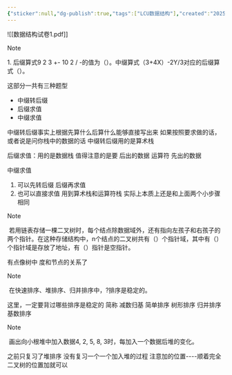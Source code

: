 ```yaml
---
{"sticker":null,"dg-publish":true,"tags":["LCU数据结构"],"created":"2025-01-07T11:00:23.835+08:00","updated":"2025-04-19T09:56:19.656+08:00","permalink":"/LCU DataStructure/第二套题/","dgPassFrontmatter":true,"noteIcon":""}
---
```



![[数据结构试卷1.pdf]]


> [!NOTE]
> 1. 后缀算式9 2 3 +- 10 2 / -的值为（）。中缀算式（3+4X）-2Y/3对应的后缀算式（）。

这部分一共有三种题型
- 中缀转后缀
- 后缀求值
- 中缀求值

中缀转后缀事实上根据先算什么后算什么能够直接写出来
如果按照要求做的话，或者说是问你栈中的数据的话   中缀转后缀用的是算术栈

后缀求值：用的是数据栈   值得注意的是要 后出的数据  运算符 先出的数据

中缀求值
1. 可以先转后缀 后缀再求值
2. 也可以直接求值  用到算术栈和运算符栈  实际上本质上还是和上面两个小步骤相同


> [!NOTE]
>  若用链表存储一棵二叉树时，每个结点除数据域外，还有指向左孩子和右孩子的两个指针。在这种存储结构中，n个结点的二叉树共有（）个指针域，其中有（）个指针域是存放了地址，有（）指针是空指针。

有点像树中 度和节点的关系了

> [!NOTE]
>  在快速排序、堆排序、归并排序中，?排序是稳定的。

这里，一定要背过哪些排序是稳定的  简称 减数归基  简单排序  树形排序 归并排序 基数排序

> [!NOTE]
>  画出向小根堆中加入数据4, 2, 5, 8, 3时，每加入一个数据后堆的变化。

之前只复习了堆排序  没有复习一个一个加入堆的过程
注意加的位置----顺着完全二叉树的位置加就可以

